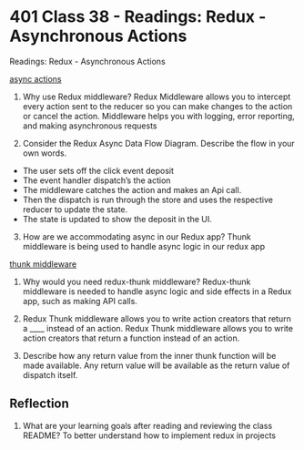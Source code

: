 # 401 Class 38 - Readings: Redux - Asynchronous Actions

Readings: Redux - Asynchronous Actions

[async actions](https://redux.js.org/advanced/asyncactions)

1. Why use Redux middleware?
Redux Middleware allows you to intercept every action sent to the reducer so you can make changes to the action or cancel the action. Middleware helps you with logging, error reporting, and making asynchronous requests

2. Consider the Redux Async Data Flow Diagram. Describe the flow in your own words.
- The user sets off the click event deposit
- The event handler dispatch’s the action
- The middleware catches the action and makes an Api call.
- Then the dispatch is run through the store and uses the respective reducer to update the state.
- The state is updated to show the deposit in the UI.

3. How are we accommodating async in our Redux app?
Thunk middleware is being used to handle async logic in our redux app

[thunk middleware](https://github.com/reduxjs/redux-thunk)

1. Why would you need redux-thunk middleware?
Redux-thunk middleware is needed to handle async logic and side effects in a Redux app, such as making API calls.

2. Redux Thunk middleware allows you to write action creators that return a ____ instead of an action.
Redux Thunk middleware allows you to write action creators that return a function instead of an action.

3. Describe how any return value from the inner thunk function will be made available.
Any return value will be available as the return value of dispatch itself.

## Reflection
1. What are your learning goals after reading and reviewing the class README?
To better understand how to implement redux in projects
